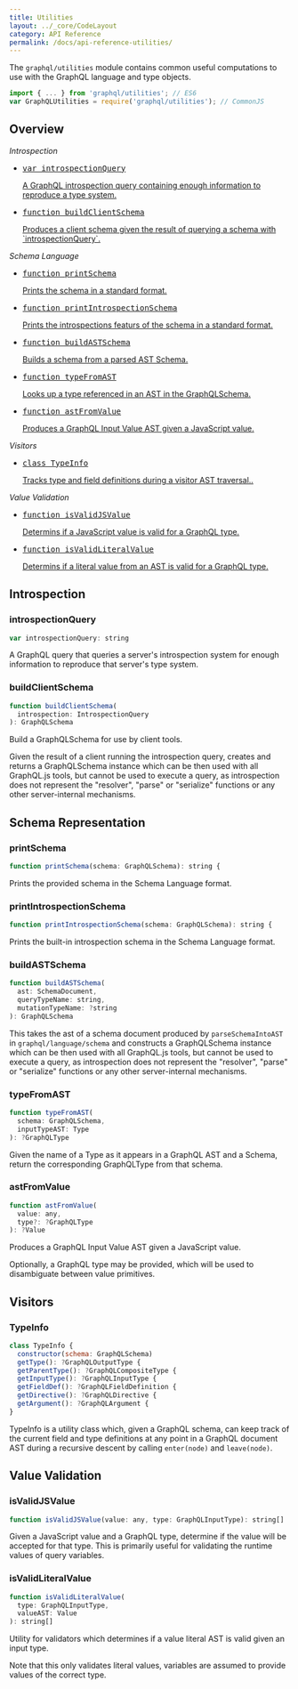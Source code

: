 ```yaml
---
title: Utilities
layout: ../_core/CodeLayout
category: API Reference
permalink: /docs/api-reference-utilities/
---
```


The `graphql/utilities` module contains common useful computations to use with
the GraphQL language and type objects.

```js
import { ... } from 'graphql/utilities'; // ES6
var GraphQLUtilities = require('graphql/utilities'); // CommonJS
```

## Overview

*Introspection*

<ul class="apiIndex">
  <li>
    <a href="#introspectionquery">
      <pre>var introspectionQuery</pre>
      A GraphQL introspection query containing enough information to reproduce a type system.
    </a>
  </li>
  <li>
    <a href="#buildclientschema">
      <pre>function buildClientSchema</pre>
      Produces a client schema given the result of querying a schema with `introspectionQuery`.
    </a>
  </li>
</ul>

*Schema Language*

<ul class="apiIndex">
  <li>
    <a href="#printschema">
      <pre>function printSchema</pre>
      Prints the schema in a standard format.
    </a>
  </li>
  <li>
    <a href="#printintrospectionschema">
      <pre>function printIntrospectionSchema</pre>
      Prints the introspections featurs of the schema in a standard format.
    </a>
  </li>
  <li>
    <a href="#buildastschema">
      <pre>function buildASTSchema</pre>
      Builds a schema from a parsed AST Schema.
    </a>
  </li>
  <li>
    <a href="#typefromast">
      <pre>function typeFromAST</pre>
      Looks up a type referenced in an AST in the GraphQLSchema.
    </a>
  </li>
  <li>
    <a href="#astfromvalue">
      <pre>function astFromValue</pre>
      Produces a GraphQL Input Value AST given a JavaScript value.
    </a>
  </li>
</ul>

*Visitors*

<ul class="apiIndex">
  <li>
    <a href="#typeinfo">
      <pre>class TypeInfo</pre>
      Tracks type and field definitions during a visitor AST traversal..
    </a>
  </li>
</ul>

*Value Validation*

<ul class="apiIndex">
  <li>
    <a href="#isvalidjsvalue">
      <pre>function isValidJSValue</pre>
      Determins if a JavaScript value is valid for a GraphQL type.
    </a>
  </li>
  <li>
    <a href="#isvalidliteralvalue">
      <pre>function isValidLiteralValue</pre>
      Determins if a literal value from an AST is valid for a GraphQL type.
    </a>
  </li>
</ul>

## Introspection

### introspectionQuery

```js
var introspectionQuery: string
```

A GraphQL query that queries a server's introspection system for enough
information to reproduce that server's type system.

### buildClientSchema

```js
function buildClientSchema(
  introspection: IntrospectionQuery
): GraphQLSchema
```

Build a GraphQLSchema for use by client tools.

Given the result of a client running the introspection query, creates and
returns a GraphQLSchema instance which can be then used with all GraphQL.js
tools, but cannot be used to execute a query, as introspection does not
represent the "resolver", "parse" or "serialize" functions or any other
server-internal mechanisms.

## Schema Representation

### printSchema

```js
function printSchema(schema: GraphQLSchema): string {
```

Prints the provided schema in the Schema Language format.

### printIntrospectionSchema

```js
function printIntrospectionSchema(schema: GraphQLSchema): string {
```

Prints the built-in introspection schema in the Schema Language format.

### buildASTSchema

```js
function buildASTSchema(
  ast: SchemaDocument,
  queryTypeName: string,
  mutationTypeName: ?string
): GraphQLSchema
```

This takes the ast of a schema document produced by `parseSchemaIntoAST` in
`graphql/language/schema` and constructs a GraphQLSchema instance which can be
then used with all GraphQL.js tools, but cannot be used to execute a query, as
introspection does not represent the "resolver", "parse" or "serialize"
functions or any other server-internal mechanisms.

### typeFromAST

```js
function typeFromAST(
  schema: GraphQLSchema,
  inputTypeAST: Type
): ?GraphQLType
```

Given the name of a Type as it appears in a GraphQL AST and a Schema, return the
corresponding GraphQLType from that schema.

### astFromValue

```js
function astFromValue(
  value: any,
  type?: ?GraphQLType
): ?Value
```
Produces a GraphQL Input Value AST given a JavaScript value.

Optionally, a GraphQL type may be provided, which will be used to
disambiguate between value primitives.

## Visitors

### TypeInfo

```js
class TypeInfo {
  constructor(schema: GraphQLSchema)
  getType(): ?GraphQLOutputType {
  getParentType(): ?GraphQLCompositeType {
  getInputType(): ?GraphQLInputType {
  getFieldDef(): ?GraphQLFieldDefinition {
  getDirective(): ?GraphQLDirective {
  getArgument(): ?GraphQLArgument {
}
```

TypeInfo is a utility class which, given a GraphQL schema, can keep track
of the current field and type definitions at any point in a GraphQL document
AST during a recursive descent by calling `enter(node)` and `leave(node)`.

## Value Validation

### isValidJSValue

```js
function isValidJSValue(value: any, type: GraphQLInputType): string[]
```

Given a JavaScript value and a GraphQL type, determine if the value will be
accepted for that type. This is primarily useful for validating the
runtime values of query variables.

### isValidLiteralValue

```js
function isValidLiteralValue(
  type: GraphQLInputType,
  valueAST: Value
): string[]
```

Utility for validators which determines if a value literal AST is valid given
an input type.

Note that this only validates literal values, variables are assumed to
provide values of the correct type.
